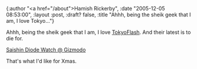 {:author "<a href=\"/about\">Hamish Rickerby</a>", :date "2005-12-05 08:53:00", :layout :post, :draft? false, :title "Ahhh, being the sheik geek that I am, I love Tokyo..."}

Ahhh, being the sheik geek that I am, I love <a href='www.tokyoflash.com'>TokyoFlash</a>.  And their latest is to die for.<p> <a href='http://us.gizmodo.com/gadgets/gadgets/saishin-diode-watch-reviewed-verdict-sexy-conversation-piece-140638.php'>Saishin Diode Watch @ Gizmodo</a> <p>That's what I'd like for Xmas.

